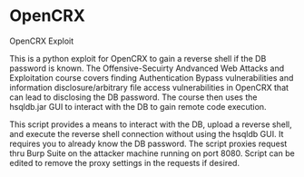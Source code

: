 # OpenCRX
OpenCRX Exploit

This is a python exploit for OpenCRX to gain a reverse shell if the DB password is known. The Offensive-Secuirty Andvanced Web Attacks and Exploitation course covers finding Authentication Bypass vulnerabilities and information disclosure/arbitrary file access vulnerabilities in OpenCRX that can lead to disclosing the DB password. The course then uses the hsqldb.jar GUI to interact with the DB to gain remote code execution.

This script provides a means to interact with the DB, upload a reverse shell, and execute the reverse shell connection without using the hsqldb GUI. It requires you to already know the DB password. The script proxies request thru Burp Suite on the attacker machine running on port 8080. Script can be edited to remove the proxy settings in the requests if desired.
